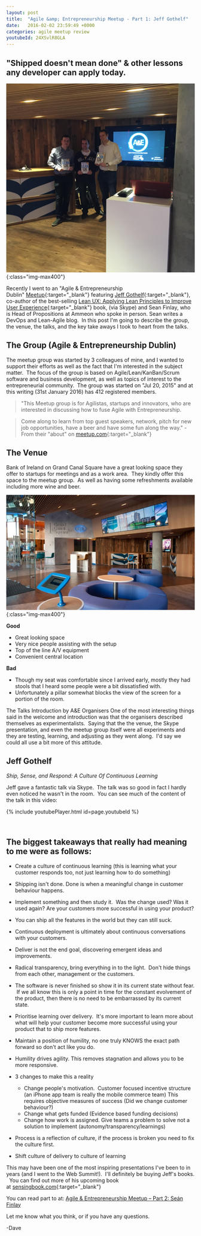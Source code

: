 ```yaml
---
layout: post
title:  "Agile &amp; Entrepreneurship Meetup - Part 1: Jeff Gothelf"
date:   2016-02-02 23:59:49 +0000
categories: agile meetup review
youtubeId: 24XSvlR8GLA
---
```


<h2>"Shipped doesn't mean done" & other lessons any developer can apply today.</h2>


![Lean UX book Jeff Gothelf](/images/posts/AandE-books-founders.jpg){:class="img-max400"}


  Recently I went to an "Agile & Entrepreneurship Dublin" [Meetup](http://www.meetup.com/Agile-Entrepreneurship-Dublin-Meetup/events/225808394/){:target="_blank"} featuring [Jeff Gothelf](http://www.jeffgothelf.com/){:target="_blank"}, co-author of the best-selling [Lean UX: Applying Lean Principles to Improve User Experience](http://shop.oreilly.com/product/0636920021827.do){:target="_blank"} book, (via Skype) and Sean Finlay, who is Head of Propositions at Ammeon who spoke in person. Sean writes a DevOps and Lean-Agile blog.  In this post I'm going to describe the group, the venue, the talks, and the key take aways I took to heart from the talks.


<h2>The Group (Agile & Entrepreneurship Dublin) </h2>

The meetup group was started by 3 colleagues of mine, and I wanted to support their efforts as well as the fact that I'm interested in the subject matter.  The focus of the group is based on Agile/Lean/KanBan/Scrum software and business development, as well as topics of interest to the entrepreneurial community.  The group was started on "Jul 20, 2015" and at this writing (31st January 2016) has 412 registered members.

> "This Meetup group is for Agilistas, startups and innovators, who are interested in discussing how to fuse Agile with Entrepreneurship.

> Come along to learn from top guest speakers, network, pitch for new job opportunities, have a beer and have some fun along the way." - From their "about" on [meetup.com](http://www.meetup.com/Agile-Entrepreneurship-Dublin-Meetup/){:target="_blank"}


<h2>The Venue</h2>

Bank of Ireland on Grand Canal Square have a great looking space they offer to startups for meetings and as a work area.  They kindly offer this space to the meetup group.  As well as having some refreshments available including more wine and beer.


![Bank of Ireland - Grand Canal Square](/images/posts/boi-600_443908688.jpg){:class="img-max400"}

**Good**

* Great looking space
* Very nice people assisting with the setup
* Top of the line A/V equipment
* Convenient central location

**Bad**

* Though my seat was comfortable since I arrived early, mostly they had stools that I heard some people were a bit dissatisfied with.
* Unfortunately a pillar somewhat blocks the view of the screen for a portion of the room.


The Talks
Introduction by A&E Organisers
One of the most interesting things said in the welcome and introduction was that the organisers described themselves as experimentalists.  Saying that the the venue, the Skype presentation, and even the meetup group itself were all experiments and they are testing, learning, and adjusting as they went along.  I'd say we could all use a bit more of this attitude.

<h2>Jeff Gothelf</h2>

_Ship, Sense, and Respond: A Culture Of Continuous Learning_

Jeff gave a fantastic talk via Skype.  The talk was so good in fact I hardly even noticed he wasn't in the room.  You can see much of the content of the talk in this video:

{% include youtubePlayer.html id=page.youtubeId %}


&nbsp;


<h2>The biggest takeaways that really had meaning to me were as follows:</h2>

* Create a culture of continuous learning (this is learning what your customer responds too, not just learning how to do something)
* Shipping isn't done. Done is when a meaningful change in customer behaviour happens.
* Implement something and then study it.  Was the change used? Was it used again? Are your customers more successful in using your product?
* You can ship all the features in the world but they can still suck.
* Continuous deployment is ultimately about continuous conversations with your customers.
* Deliver is not the end goal, discovering emergent ideas and improvements.
* Radical transparency, bring everything in to the light.  Don't hide things from each other, management or the customers.
* The software is never finished so show it in its current state without fear.  If we all know this is only a point in time for the constant evolvement of the product, then there is no need to be embarrassed by its current state.
* Prioritise learning over delivery.  It's more important to learn more about what will help your customer become more successful using your product that to ship more features.
* Maintain a position of humility, no one truly KNOWS the exact path forward so don't act like you do.
* Humility drives agility. This removes stagnation and allows you to be more responsive.
* 3 changes to make this a reality
    * Change people's motivation.  Customer focused incentive structure (an iPhone app team is really the mobile commerce team) This requires objective measures of success (Did we change customer behaviour?)
    * Change what gets funded (Evidence based funding decisions)
    * Change how work is assigned. Give teams a problem to solve not a solution to implement (autonomy/transparency/learnings)

* Process is a reflection of culture, if the process is broken you need to fix the culture first.
* Shift culture of delivery to culture of learning





This may have been one of the most inspiring presentations I've been to in years (and I went to the Web Summit!).  I'll definitely be buying Jeff's books.   You can find out more of his upcoming book at [sensingbook.com](http://lnc.hr/tqgHL){:target="_blank"}


You can read part to at: [Agile & Entrepreneurship Meetup – Part 2: Seán Finlay](/agile/meetup/review/2016/02/02/agile-entrepreneurship-meetup-part-2-sean-finlay/)

Let me know what you think, or if you have any questions.

-Dave

